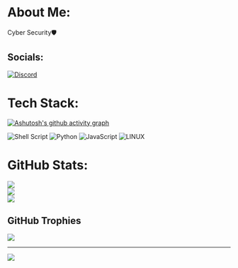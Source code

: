 # About Me:
Cyber Security🛡️


## Socials:
[![Discord](https://img.shields.io/badge/Discord-%237289DA.svg?logo=discord&logoColor=white)](https://discord.gg/https://discord.gg/https://discord.com/users/700440550154829934) 

# Tech Stack:
[![Ashutosh's github activity graph](https://github-readme-activity-graph.vercel.app/graph?username=xNovem%theme=react-dark)](https://github.com/ashutosh00710/github-readme-activity-graph)



![Shell Script](https://img.shields.io/badge/shell_script-%23121011.svg?style=for-the-badge&logo=gnu-bash&logoColor=white) ![Python](https://img.shields.io/badge/python-3670A0?style=for-the-badge&logo=python&logoColor=ffdd54) ![JavaScript](https://img.shields.io/badge/javascript-%23323330.svg?style=for-the-badge&logo=javascript&logoColor=%23F7DF1E) ![LINUX](https://img.shields.io/badge/Linux-FCC624?style=for-the-badge&logo=linux&logoColor=black)
# GitHub Stats:
![](https://github-readme-stats.vercel.app/api?username=xNovem&theme=dark&hide_border=false&include_all_commits=true&count_private=false)<br/>
![](https://github-readme-streak-stats.herokuapp.com/?user=xNovem&theme=dark&hide_border=false)<br/>
![](https://github-readme-stats.vercel.app/api/top-langs/?username=xNovem&theme=dark&hide_border=false&include_all_commits=true&count_private=false&layout=compact)

## GitHub Trophies
![](https://github-profile-trophy.vercel.app/?username=xNovem&theme=dark&no-frame=false&no-bg=true&margin-w=4)

---
[![](https://visitcount.itsvg.in/api?id=xNovem&icon=2&color=12)](https://visitcount.itsvg.in)

<!-- Proudly created with GPRM ( https://gprm.itsvg.in ) -->